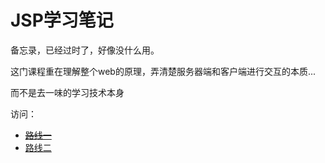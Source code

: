 # JSP学习笔记

备忘录，已经过时了，好像没什么用。

这门课程重在理解整个web的原理，弄清楚服务器端和客户端进行交互的本质...

而不是去一味的学习技术本身

访问：
- <del>[路线一](https://Muieay.github.io/JSP_Notes)</del>
- [路线二](https://study-jsp.netlify.app)